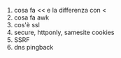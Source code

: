 1) cosa fa << e la differenza con <
2) cosa fa awk
3) cos'è ssl
4) secure, httponly, samesite cookies
5) SSRF
6) dns pingback